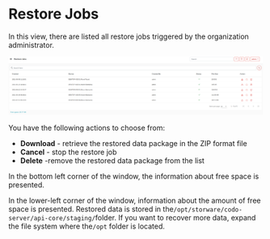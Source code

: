 # Restore Jobs

In this view, there are listed all restore jobs triggered by the organization administrator.

![](../../.gitbook/assets/image%20%2855%29.png)

You have the following actions to choose from:

* **Download** - retrieve the restored data package in the ZIP format file 
* **Cancel** - stop the restore job
* **Delete** -remove the restored data package from the list

In the bottom left corner of the window, the information about free space is presented.

In the lower-left corner of the window, information about the amount of free space is presented. Restored data is stored in the`/opt/storware/codo-server/api-core/staging/`folder. If you want to recover more data, expand the file system where the`/opt` folder is located.



 



